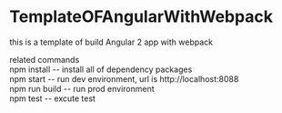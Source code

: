 # TemplateOFAngularWithWebpack
this is a template of build Angular 2 app with webpack

related commands <br/>
npm install -- install all of dependency packages <br/>
npm start -- run dev environment, url is http://localhost:8088 <br/>
npm run build -- run prod environment <br/>
npm test -- excute test <br/>
